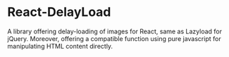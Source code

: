 # React-DelayLoad
A library offering delay-loading of images for React, same as Lazyload for jQuery.
Moreover, offering a compatible function using pure javascript for manipulating HTML content directly.
